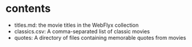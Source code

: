 # contents

* titles.md: the movie titles in the WebFlyx collection
* classics.csv: A comma-separated list of classic movies
* quotes: A directory of files containing memorable quotes from movies
